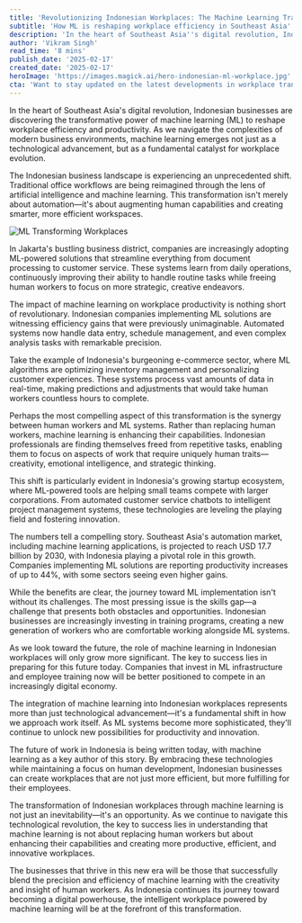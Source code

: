 ```yaml
---
title: 'Revolutionizing Indonesian Workplaces: The Machine Learning Transformation'
subtitle: 'How ML is reshaping workplace efficiency in Southeast Asia''s largest economy'
description: 'In the heart of Southeast Asia''s digital revolution, Indonesian businesses are discovering the transformative power of machine learning (ML) to reshape workplace efficiency and productivity. This narrative explores how ML is not just about automation but about creating smarter, more efficient workspaces and enhancing human capabilities.'
author: 'Vikram Singh'
read_time: '8 mins'
publish_date: '2025-02-17'
created_date: '2025-02-17'
heroImage: 'https://images.magick.ai/hero-indonesian-ml-workplace.jpg'
cta: 'Want to stay updated on the latest developments in workplace transformation? Follow us on LinkedIn for exclusive insights into how machine learning is reshaping business across Southeast Asia.'
---
```


In the heart of Southeast Asia's digital revolution, Indonesian businesses are discovering the transformative power of machine learning (ML) to reshape workplace efficiency and productivity. As we navigate the complexities of modern business environments, machine learning emerges not just as a technological advancement, but as a fundamental catalyst for workplace evolution.

The Indonesian business landscape is experiencing an unprecedented shift. Traditional office workflows are being reimagined through the lens of artificial intelligence and machine learning. This transformation isn't merely about automation—it's about augmenting human capabilities and creating smarter, more efficient workspaces.

![ML Transforming Workplaces](https://images.magick.ai/content-image-ml-indonesia.jpg)

In Jakarta's bustling business district, companies are increasingly adopting ML-powered solutions that streamline everything from document processing to customer service. These systems learn from daily operations, continuously improving their ability to handle routine tasks while freeing human workers to focus on more strategic, creative endeavors.

The impact of machine learning on workplace productivity is nothing short of revolutionary. Indonesian companies implementing ML solutions are witnessing efficiency gains that were previously unimaginable. Automated systems now handle data entry, schedule management, and even complex analysis tasks with remarkable precision.

Take the example of Indonesia's burgeoning e-commerce sector, where ML algorithms are optimizing inventory management and personalizing customer experiences. These systems process vast amounts of data in real-time, making predictions and adjustments that would take human workers countless hours to complete.

Perhaps the most compelling aspect of this transformation is the synergy between human workers and ML systems. Rather than replacing human workers, machine learning is enhancing their capabilities. Indonesian professionals are finding themselves freed from repetitive tasks, enabling them to focus on aspects of work that require uniquely human traits—creativity, emotional intelligence, and strategic thinking.

This shift is particularly evident in Indonesia's growing startup ecosystem, where ML-powered tools are helping small teams compete with larger corporations. From automated customer service chatbots to intelligent project management systems, these technologies are leveling the playing field and fostering innovation.

The numbers tell a compelling story. Southeast Asia's automation market, including machine learning applications, is projected to reach USD 17.7 billion by 2030, with Indonesia playing a pivotal role in this growth. Companies implementing ML solutions are reporting productivity increases of up to 44%, with some sectors seeing even higher gains.

While the benefits are clear, the journey toward ML implementation isn't without its challenges. The most pressing issue is the skills gap—a challenge that presents both obstacles and opportunities. Indonesian businesses are increasingly investing in training programs, creating a new generation of workers who are comfortable working alongside ML systems.

As we look toward the future, the role of machine learning in Indonesian workplaces will only grow more significant. The key to success lies in preparing for this future today. Companies that invest in ML infrastructure and employee training now will be better positioned to compete in an increasingly digital economy.

The integration of machine learning into Indonesian workplaces represents more than just technological advancement—it's a fundamental shift in how we approach work itself. As ML systems become more sophisticated, they'll continue to unlock new possibilities for productivity and innovation.

The future of work in Indonesia is being written today, with machine learning as a key author of this story. By embracing these technologies while maintaining a focus on human development, Indonesian businesses can create workplaces that are not just more efficient, but more fulfilling for their employees.

The transformation of Indonesian workplaces through machine learning is not just an inevitability—it's an opportunity. As we continue to navigate this technological revolution, the key to success lies in understanding that machine learning is not about replacing human workers but about enhancing their capabilities and creating more productive, efficient, and innovative workplaces.

The businesses that thrive in this new era will be those that successfully blend the precision and efficiency of machine learning with the creativity and insight of human workers. As Indonesia continues its journey toward becoming a digital powerhouse, the intelligent workplace powered by machine learning will be at the forefront of this transformation.